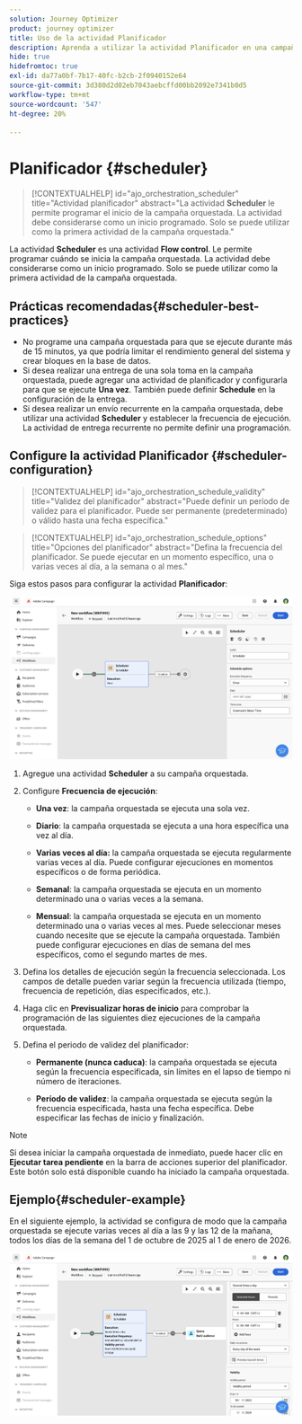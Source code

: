 ```yaml
---
solution: Journey Optimizer
product: journey optimizer
title: Uso de la actividad Planificador
description: Aprenda a utilizar la actividad Planificador en una campaña orquestada
hide: true
hidefromtoc: true
exl-id: da77a0bf-7b17-40fc-b2cb-2f0940152e64
source-git-commit: 3d380d2d02eb7043aebcffd00bb2092e7341b0d5
workflow-type: tm+mt
source-wordcount: '547'
ht-degree: 20%

---
```


# Planificador {#scheduler}


>[!CONTEXTUALHELP]
>id="ajo_orchestration_scheduler"
>title="Actividad planificador"
>abstract="La actividad **Scheduler** le permite programar el inicio de la campaña orquestada. La actividad debe considerarse como un inicio programado. Solo se puede utilizar como la primera actividad de la campaña orquestada."


La actividad **Scheduler** es una actividad **Flow control**. Le permite programar cuándo se inicia la campaña orquestada. La actividad debe considerarse como un inicio programado. Solo se puede utilizar como la primera actividad de la campaña orquestada.

## Prácticas recomendadas{#scheduler-best-practices}

* No programe una campaña orquestada para que se ejecute durante más de 15 minutos, ya que podría limitar el rendimiento general del sistema y crear bloques en la base de datos.
* Si desea realizar una entrega de una sola toma en la campaña orquestada, puede agregar una actividad de planificador y configurarla para que se ejecute **Una vez**. También puede definir **Schedule** en la configuración de la entrega.
* Si desea realizar un envío recurrente en la campaña orquestada, debe utilizar una actividad **Scheduler** y establecer la frecuencia de ejecución. La actividad de entrega recurrente no permite definir una programación.

## Configure la actividad Planificador {#scheduler-configuration}

>[!CONTEXTUALHELP]
>id="ajo_orchestration_schedule_validity"
>title="Validez del planificador"
>abstract="Puede definir un período de validez para el planificador. Puede ser permanente (predeterminado) o válido hasta una fecha específica."


>[!CONTEXTUALHELP]
>id="ajo_orchestration_schedule_options"
>title="Opciones del planificador"
>abstract="Defina la frecuencia del planificador. Se puede ejecutar en un momento específico, una o varias veces al día, a la semana o al mes."

Siga estos pasos para configurar la actividad **Planificador**:

![](../assets/workflow-scheduler.png)

1. Agregue una actividad **Scheduler** a su campaña orquestada.

1. Configure **Frecuencia de ejecución**:

   * **Una vez**: la campaña orquestada se ejecuta una sola vez.

   * **Diario**: la campaña orquestada se ejecuta a una hora específica una vez al día.

   * **Varias veces al día:** la campaña orquestada se ejecuta regularmente varias veces al día. Puede configurar ejecuciones en momentos específicos o de forma periódica.

   * **Semanal**: la campaña orquestada se ejecuta en un momento determinado una o varias veces a la semana.

   * **Mensual**: la campaña orquestada se ejecuta en un momento determinado una o varias veces al mes. Puede seleccionar meses cuando necesite que se ejecute la campaña orquestada. También puede configurar ejecuciones en días de semana del mes específicos, como el segundo martes de mes.

1. Defina los detalles de ejecución según la frecuencia seleccionada. Los campos de detalle pueden variar según la frecuencia utilizada (tiempo, frecuencia de repetición, días especificados, etc.).

1. Haga clic en **Previsualizar horas de inicio** para comprobar la programación de las siguientes diez ejecuciones de la campaña orquestada.

1. Defina el periodo de validez del planificador:

   * **Permanente (nunca caduca)**: la campaña orquestada se ejecuta según la frecuencia especificada, sin límites en el lapso de tiempo ni número de iteraciones.

   * **Período de validez**: la campaña orquestada se ejecuta según la frecuencia especificada, hasta una fecha específica. Debe especificar las fechas de inicio y finalización.

>[!NOTE]
>
>Si desea iniciar la campaña orquestada de inmediato, puede hacer clic en **Ejecutar tarea pendiente** en la barra de acciones superior del planificador. Este botón solo está disponible cuando ha iniciado la campaña orquestada.

## Ejemplo{#scheduler-example}

En el siguiente ejemplo, la actividad se configura de modo que la campaña orquestada se ejecute varias veces al día a las 9 y las 12 de la mañana, todos los días de la semana del 1 de octubre de 2025 al 1 de enero de 2026.

![](../assets/workflow-scheduler2.png)
